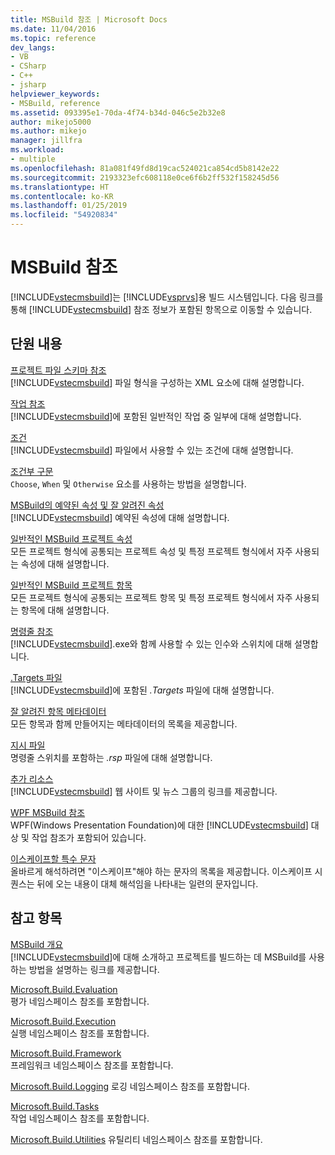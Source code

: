 ```yaml
---
title: MSBuild 참조 | Microsoft Docs
ms.date: 11/04/2016
ms.topic: reference
dev_langs:
- VB
- CSharp
- C++
- jsharp
helpviewer_keywords:
- MSBuild, reference
ms.assetid: 093395e1-70da-4f74-b34d-046c5e2b32e8
author: mikejo5000
ms.author: mikejo
manager: jillfra
ms.workload:
- multiple
ms.openlocfilehash: 81a081f49fd8d19cac524021ca854cd5b8142e22
ms.sourcegitcommit: 2193323efc608118e0ce6f6b2ff532f158245d56
ms.translationtype: HT
ms.contentlocale: ko-KR
ms.lasthandoff: 01/25/2019
ms.locfileid: "54920834"
---
```

# <a name="msbuild-reference"></a>MSBuild 참조
[!INCLUDE[vstecmsbuild](../extensibility/internals/includes/vstecmsbuild_md.md)]는 [!INCLUDE[vsprvs](../code-quality/includes/vsprvs_md.md)]용 빌드 시스템입니다. 다음 링크를 통해 [!INCLUDE[vstecmsbuild](../extensibility/internals/includes/vstecmsbuild_md.md)] 참조 정보가 포함된 항목으로 이동할 수 있습니다.  
  
## <a name="in-this-section"></a>단원 내용  
 [프로젝트 파일 스키마 참조](../msbuild/msbuild-project-file-schema-reference.md)  
 [!INCLUDE[vstecmsbuild](../extensibility/internals/includes/vstecmsbuild_md.md)] 파일 형식을 구성하는 XML 요소에 대해 설명합니다.  
  
 [작업 참조](../msbuild/msbuild-task-reference.md)  
 [!INCLUDE[vstecmsbuild](../extensibility/internals/includes/vstecmsbuild_md.md)]에 포함된 일반적인 작업 중 일부에 대해 설명합니다.  
  
 [조건](../msbuild/msbuild-conditions.md)  
 [!INCLUDE[vstecmsbuild](../extensibility/internals/includes/vstecmsbuild_md.md)] 파일에서 사용할 수 있는 조건에 대해 설명합니다.  
  
 [조건부 구문](../msbuild/msbuild-conditional-constructs.md)  
 `Choose`, `When` 및 `Otherwise` 요소를 사용하는 방법을 설명합니다.  
  
 [MSBuild의 예약된 속성 및 잘 알려진 속성](../msbuild/msbuild-reserved-and-well-known-properties.md)  
 [!INCLUDE[vstecmsbuild](../extensibility/internals/includes/vstecmsbuild_md.md)] 예약된 속성에 대해 설명합니다.  
  
 [일반적인 MSBuild 프로젝트 속성](../msbuild/common-msbuild-project-properties.md)  
 모든 프로젝트 형식에 공통되는 프로젝트 속성 및 특정 프로젝트 형식에서 자주 사용되는 속성에 대해 설명합니다.  
  
 [일반적인 MSBuild 프로젝트 항목](../msbuild/common-msbuild-project-items.md)  
 모든 프로젝트 형식에 공통되는 프로젝트 항목 및 특정 프로젝트 형식에서 자주 사용되는 항목에 대해 설명합니다.  
  
 [명령줄 참조](../msbuild/msbuild-command-line-reference.md)  
 [!INCLUDE[vstecmsbuild](../extensibility/internals/includes/vstecmsbuild_md.md)].exe와 함께 사용할 수 있는 인수와 스위치에 대해 설명합니다.  
  
 [.Targets 파일](../msbuild/msbuild-dot-targets-files.md)  
 [!INCLUDE[vstecmsbuild](../extensibility/internals/includes/vstecmsbuild_md.md)]에 포함된 *.Targets* 파일에 대해 설명합니다.  
  
 [잘 알려진 항목 메타데이터](../msbuild/msbuild-well-known-item-metadata.md)  
 모든 항목과 함께 만들어지는 메타데이터의 목록을 제공합니다.  
  
 [지시 파일](../msbuild/msbuild-response-files.md)  
 명령줄 스위치를 포함하는 *.rsp* 파일에 대해 설명합니다.  
  
 [추가 리소스](https://social.msdn.microsoft.com/forums/vstudio/home?forum=msbuild)  
 [!INCLUDE[vstecmsbuild](../extensibility/internals/includes/vstecmsbuild_md.md)] 웹 사이트 및 뉴스 그룹의 링크를 제공합니다.  
  
 [WPF MSBuild 참조](../msbuild/wpf-msbuild-reference.md)  
 WPF(Windows Presentation Foundation)에 대한 [!INCLUDE[vstecmsbuild](../extensibility/internals/includes/vstecmsbuild_md.md)] 대상 및 작업 참조가 포함되어 있습니다.  
  
 [이스케이프할 특수 문자](../msbuild/special-characters-to-escape.md)  
 올바르게 해석하려면 "이스케이프"해야 하는 문자의 목록을 제공합니다. 이스케이프 시퀀스는 뒤에 오는 내용이 대체 해석임을 나타내는 일련의 문자입니다.  
  
## <a name="see-also"></a>참고 항목  
 [MSBuild 개요](../msbuild/msbuild.md)     
 [!INCLUDE[vstecmsbuild](../extensibility/internals/includes/vstecmsbuild_md.md)]에 대해 소개하고 프로젝트를 빌드하는 데 MSBuild를 사용하는 방법을 설명하는 링크를 제공합니다.  
  
 [Microsoft.Build.Evaluation](https://docs.microsoft.com/dotnet/api/microsoft.build.evaluation)  
 평가 네임스페이스 참조를 포함합니다.  
  
 [Microsoft.Build.Execution](https://docs.microsoft.com/dotnet/api/microsoft.build.execution)  
 실행 네임스페이스 참조를 포함합니다.  
  
 [Microsoft.Build.Framework](https://docs.microsoft.com/dotnet/api/microsoft.build.framework)  
 프레임워크 네임스페이스 참조를 포함합니다.  
  
 [Microsoft.Build.Logging](https://docs.microsoft.com/dotnet/api/microsoft.build.logging) 로깅 네임스페이스 참조를 포함합니다.  
  
 [Microsoft.Build.Tasks](https://docs.microsoft.com/dotnet/api/microsoft.build.tasks)  
 작업 네임스페이스 참조를 포함합니다.  
  
 [Microsoft.Build.Utilities](https://docs.microsoft.com/dotnet/api/microsoft.build.utilities) 유틸리티 네임스페이스 참조를 포함합니다.
